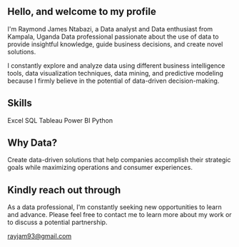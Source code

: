 ## Hello, and welcome to my profile


I'm Raymond James Ntabazi, a Data analyst and Data enthusiast from Kampala, Uganda
Data professional passionate about the use of data to provide insightful knowledge, guide business decisions, and create novel solutions.

I constantly explore and analyze data using different business intelligence tools, data visualization techniques, data mining, and predictive modeling because I firmly believe in the potential of data-driven decision-making.


## Skills
Excel
SQL
Tableau
Power BI
Python


## Why Data?
Create data-driven solutions that help companies accomplish their strategic goals while maximizing operations and consumer experiences.

## Kindly reach out through

As a data professional, I'm constantly seeking new opportunities to learn and advance. Please feel free to contact me to learn more about my work or to discuss a potential partnership.

 rayjam93@gmail.com
